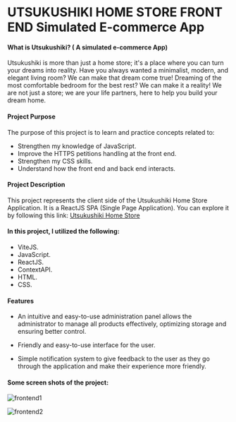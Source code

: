 # UTSUKUSHIKI HOME STORE FRONT END Simulated E-commerce App

####  **What is Utsukushiki?** ( A simulated e-commerce App)

Utsukushiki is more than just a home store; it's a place where you can turn your dreams into reality. Have you always wanted a minimalist, modern, and elegant living room? We can make that dream come true! Dreaming of the most comfortable bedroom for the best rest? We can make it a reality! We are not just a store; we are your life partners, here to help you build your dream home.

#### **Project Purpose**

The purpose of this project is to learn and practice concepts related to:

- Strengthen my knowledge of JavaScript.
- Improve the HTTPS petitions handling at the front end.
- Strengthen my CSS skills.
- Understand how the front end and back end interacts.

#### **Project Description**

This project represents the client side of the Utsukushiki Home Store Application. It is a ReactJS SPA (Single Page Application). You can explore it by following this link:  [Utsukushiki Home Store ](manerdz.github.io/Utsukushiki-Client/ "Utsukushiki Home Store ")

#### **In this project, I utilized the following:**

-  ViteJS. 
- JavaScript.
-  ReactJS.
- ContextAPI.
-  HTML.
- CSS.

#### **Features**

- An intuitive and easy-to-use administration panel allows the administrator to manage all products effectively, optimizing storage and ensuring better control. 

- Friendly and easy-to-use interface for the user.

- Simple notification system to give feedback to the user as they go through the application and make their experience more friendly.


#### **Some screen shots of the project:**


![frontend1](https://github.com/ManeRdz/Utsukushiki-Client/assets/135761295/6b0b8f51-26ee-4859-a880-98995bb04127)

![frontend2](https://github.com/ManeRdz/Utsukushiki-Client/assets/135761295/40c75ae7-ca9a-4f34-80aa-89c0ab8927c0)
